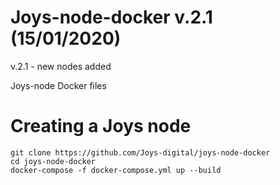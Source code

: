 Joys-node-docker v.2.1 (15/01/2020)
================
v.2.1 - new nodes added


Joys-node Docker files

Creating a Joys node
====================

~~~~~~~~~~~~~~~~~~~~~~~~~~~~~~~~~~~~~~~~~~~~~~~~~~~~~~~~~~~~~~~~~~~~~~~~~~~~~~~~
git clone https://github.com/Joys-digital/joys-node-docker
cd joys-node-docker
docker-compose -f docker-compose.yml up --build
~~~~~~~~~~~~~~~~~~~~~~~~~~~~~~~~~~~~~~~~~~~~~~~~~~~~~~~~~~~~~~~~~~~~~~~~~~~~~~~~
